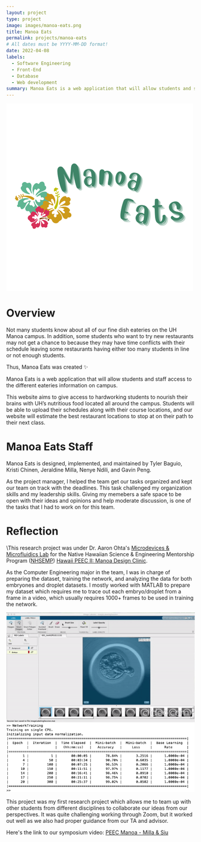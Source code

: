 ```yaml
---
layout: project
type: project
image: images/manoa-eats.png
title: Manoa Eats
permalink: projects/manoa-eats
# All dates must be YYYY-MM-DD format!
date: 2022-04-08
labels:
  - Software Engineering
  - Front-End
  - Database
  - Web development
summary: Manoa Eats is a web application that will allow students and staff access to the different eateries information on campus.
---
```


<img class="ui image" src="/images/manoa-eats.png">

# Overview

Not many students know about all of our fine dish eateries on the UH Manoa campus. In addition, some students who want to try new restaurants may not get a chance to because they may have time conflicts with their schedule leaving some restaurants having either too many students in line or not enough students.

Thus, Manoa Eats was created ✨

Manoa Eats is a web application that will allow students and staff access to the different eateries information on campus. 

This website aims to give access to hardworking students to nourish their brains with UH’s nutritious food located all around the campus. Students will be able to upload their schedules along with their course locations, and our website will estimate the best restaurant locations to stop at on their path to their next class.

# Manoa Eats Staff

Manoa Eats is designed, implemented, and maintained by Tyler Baguio, Kristi Chinen, Jeraldine Milla, Nenye Ndili, and Gavin Peng.

As the project manager, I helped the team get our tasks organized and kept our team on track with the deadlines. This task challenged my organization skills and my leadership skills. Giving my memebers a safe space to be open with their ideas and opinions and help moderate discussion, is one of the tasks that I had to work on for this team.

# Reflection

\This research project was under Dr. Aaron Ohta's [Microdevices & Microfluidics Lab](https://sites.google.com/a/hawaii.edu/uh-mnm-lab/members) for the Native Hawaiian Science & Engineering Mentorship Program ([NHSEMP](https://sites.google.com/a/hawaii.edu/nhsemp/home?authuser=0)) [Hawaii PEEC II: Manoa Design Clinic](https://sites.google.com/a/hawaii.edu/nhsemp/what-we-do/summer-programs/m%C4%81noa-design-clinic?authuser=0).

As the Computer Engineering major in the team, I was in charge of preparing the dataset, training the network, and analyzing the data for both embryones and droplet datasets. I mostly worked with MATLAB to prepare my dataset which requires me to trace out each embryo/droplet from a frame in a video, which usually requires 1000+ frames to be used in training the network.

<img class="ui image" src="../images/nhsemp_embryo.gif">

<img class="ui image" src="../images/nhsemp_table.png">

This project was my first research project which allows me to team up with other students from different disciplines to collaborate our ideas from our perspectives. It was quite challenging working through Zoom, but it worked out well as we also had proper guidance from our TA and advisor. 

Here's the link to our symposium video: [PEEC Manoa - Milla & Siu](https://sites.google.com/hawaii.edu/2020peeciisymposium/uh-m%C4%81noa/milla-siu)


